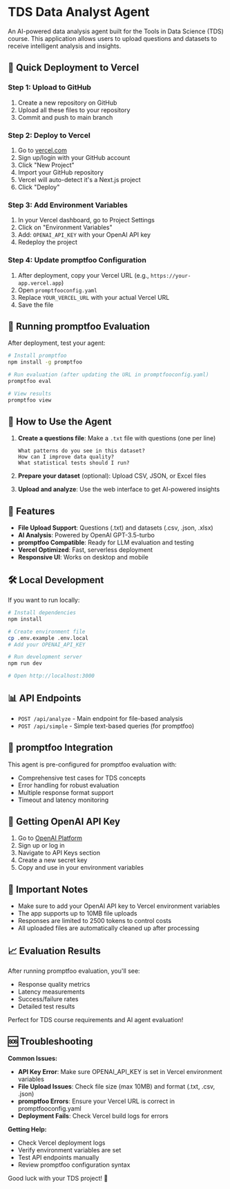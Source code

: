 # TDS Data Analyst Agent 

An AI-powered data analysis agent built for the Tools in Data Science (TDS) course. This application allows users to upload questions and datasets to receive intelligent analysis and insights.

## 🚀 Quick Deployment to Vercel

### Step 1: Upload to GitHub
1. Create a new repository on GitHub
2. Upload all these files to your repository
3. Commit and push to main branch

### Step 2: Deploy to Vercel
1. Go to [vercel.com](https://vercel.com)
2. Sign up/login with your GitHub account
3. Click "New Project"
4. Import your GitHub repository
5. Vercel will auto-detect it's a Next.js project
6. Click "Deploy"

### Step 3: Add Environment Variables
1. In your Vercel dashboard, go to Project Settings
2. Click on "Environment Variables"
3. Add: `OPENAI_API_KEY` with your OpenAI API key
4. Redeploy the project

### Step 4: Update promptfoo Configuration
1. After deployment, copy your Vercel URL (e.g., `https://your-app.vercel.app`)
2. Open `promptfooconfig.yaml`
3. Replace `YOUR_VERCEL_URL` with your actual Vercel URL
4. Save the file

## 🧪 Running promptfoo Evaluation

After deployment, test your agent:

```bash
# Install promptfoo
npm install -g promptfoo

# Run evaluation (after updating the URL in promptfooconfig.yaml)
promptfoo eval

# View results
promptfoo view
```

## 📝 How to Use the Agent

1. **Create a questions file**: Make a `.txt` file with questions (one per line)
   ```
   What patterns do you see in this dataset?
   How can I improve data quality?
   What statistical tests should I run?
   ```

2. **Prepare your dataset** (optional): Upload CSV, JSON, or Excel files

3. **Upload and analyze**: Use the web interface to get AI-powered insights

## 🔧 Features

- **File Upload Support**: Questions (.txt) and datasets (.csv, .json, .xlsx)
- **AI Analysis**: Powered by OpenAI GPT-3.5-turbo
- **promptfoo Compatible**: Ready for LLM evaluation and testing
- **Vercel Optimized**: Fast, serverless deployment
- **Responsive UI**: Works on desktop and mobile

## 🛠️ Local Development

If you want to run locally:

```bash
# Install dependencies
npm install

# Create environment file
cp .env.example .env.local
# Add your OPENAI_API_KEY

# Run development server
npm run dev

# Open http://localhost:3000
```

## 📊 API Endpoints

- `POST /api/analyze` - Main endpoint for file-based analysis
- `POST /api/simple` - Simple text-based queries (for promptfoo)

## 🤖 promptfoo Integration

This agent is pre-configured for promptfoo evaluation with:
- Comprehensive test cases for TDS concepts
- Error handling for robust evaluation
- Multiple response format support
- Timeout and latency monitoring

## 🔑 Getting OpenAI API Key

1. Go to [OpenAI Platform](https://platform.openai.com/)
2. Sign up or log in
3. Navigate to API Keys section
4. Create a new secret key
5. Copy and use in your environment variables

## 🚨 Important Notes

- Make sure to add your OpenAI API key to Vercel environment variables
- The app supports up to 10MB file uploads
- Responses are limited to 2500 tokens to control costs
- All uploaded files are automatically cleaned up after processing

## 📈 Evaluation Results

After running promptfoo evaluation, you'll see:
- Response quality metrics
- Latency measurements
- Success/failure rates
- Detailed test results

Perfect for TDS course requirements and AI agent evaluation!

## 🆘 Troubleshooting

**Common Issues:**
- **API Key Error**: Make sure OPENAI_API_KEY is set in Vercel environment variables
- **File Upload Issues**: Check file size (max 10MB) and format (.txt, .csv, .json)
- **promptfoo Errors**: Ensure your Vercel URL is correct in promptfooconfig.yaml
- **Deployment Fails**: Check Vercel build logs for errors

**Getting Help:**
- Check Vercel deployment logs
- Verify environment variables are set
- Test API endpoints manually
- Review promptfoo configuration syntax

Good luck with your TDS project! 🎉

